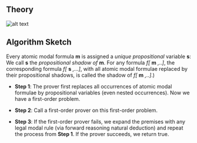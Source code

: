 ## Theory

![alt text](http://www.naveensundarg.com/images/shadow.png "shadow")

## Algorithm Sketch

Every atomic modal formula **m** is assigned a _unique propositional_
   variable **s**: We call **s** the *propositional shadow of* **m**. For any
   formula *f[* **m** *,..]*, the corresponding formula *f[* **s** *,...]*, with all atomic
   modal formulae replaced by their propositional shadows,  is called
   the shadow of *f[* **m** *,..]*.)
			 
* **Step 1**: The prover first replaces all occurrences of atomic
             modal formulae by propositional variables (even nested
             occurrences).  Now we have a first-order problem.

* **Step 2**:  Call a first-order prover on this first-order problem.

* **Step 3**: If the first-order prover fails, we expand the premises with
 any legal modal rule (via forward reasoning natural deduction) and
 repeat the process from **Step 1**. If the prover succeeds, we return
 true.

